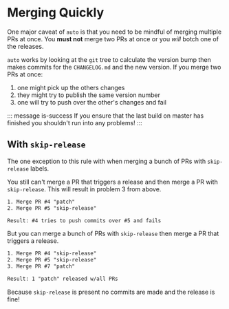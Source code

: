 # Merging Quickly

One major caveat of `auto` is that you need to be mindful of merging multiple PRs at once. You **must not** merge two PRs at once or you _will_ botch one of the releases.

`auto` works by looking at the `git` tree to calculate the version bump then makes commits for the `CHANGELOG.md` and the new version. If you merge two PRs at once:

1. one might pick up the others changes
2. they might try to publish the same version number
3. one will try to push over the other's changes and fail

::: message is-success
If you ensure that the last build on master has finished you shouldn't run into any problems!
:::

## With `skip-release`

The one exception to this rule with when merging a bunch of PRs with `skip-release` labels.

You still can't merge a PR that triggers a release and then merge a PR with `skip-release`. This will result in problem 3 from above.

```txt
1. Merge PR #4 "patch"
2. Merge PR #5 "skip-release"

Result: #4 tries to push commits over #5 and fails
```

But you can merge a bunch of PRs with `skip-release` then merge a PR that triggers a release.

```txt
1. Merge PR #4 "skip-release"
2. Merge PR #5 "skip-release"
3. Merge PR #7 "patch"

Result: 1 "patch" released w/all PRs
```

Because `skip-release` is present no commits are made and the release is fine!
